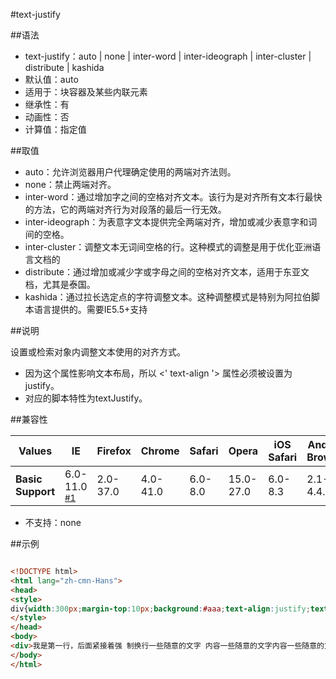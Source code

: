 #text-justify

##语法

- text-justify：auto | none | inter-word | inter-ideograph | inter-cluster | distribute | kashida
- 默认值：auto
- 适用于：块容器及某些内联元素
- 继承性：有
- 动画性：否
- 计算值：指定值


##取值

- auto：允许浏览器用户代理确定使用的两端对齐法则。
- none：禁止两端对齐。
- inter-word：通过增加字之间的空格对齐文本。该行为是对齐所有文本行最快的方法，它的两端对齐行为对段落的最后一行无效。
- inter-ideograph：为表意字文本提供完全两端对齐，增加或减少表意字和词间的空格。
- inter-cluster：调整文本无词间空格的行。这种模式的调整是用于优化亚洲语言文档的
- distribute：通过增加或减少字或字母之间的空格对齐文本，适用于东亚文档，尤其是泰国。
- kashida：通过拉长选定点的字符调整文本。这种调整模式是特别为阿拉伯脚本语言提供的。需要IE5.5+支持


##说明

设置或检索对象内调整文本使用的对齐方式。

- 因为这个属性影响文本布局，所以 &lt;' text-align '&gt; 属性必须被设置为justify。
- 对应的脚本特性为textJustify。


##兼容性


<table class="compatible">
<thead>
	<tr>
		<th>Values</th>
		<th>IE</th>
		<th>Firefox</th>
		<th>Chrome</th>
		<th>Safari</th>
		<th>Opera</th>
		<th>iOS Safari</th>
		<th>Android Browser</th>
		<th>Android Chrome</th>
	</tr>
</thead>
<tbody>
	<tr>
		<td><strong>Basic Support</strong></td>
		<td class="partsupport">6.0-11.0 <sup><a href="#support1">#1</a></sup></td>
		<td class="unsupport">2.0-37.0</td>
		<td class="unsupport">4.0-41.0</td>
		<td class="unsupport">6.0-8.0</td>
		<td class="unsupport">15.0-27.0</td>
		<td class="unsupport">6.0-8.3</td>
		<td class="unsupport">2.1-4.4.4</td>
		<td class="unsupport">18.0-40.0</td>
	</tr>
</tbody>
</table>


- 不支持：none


##示例

```html

<!DOCTYPE html>
<html lang="zh-cmn-Hans">
<head>
<style>
div{width:300px;margin-top:10px;background:#aaa;text-align:justify;text-justify:inter-word;}
</style>
</head>
<body>
<div>我是第一行，后面紧接着强 制换行一些随意的文字 内容一些随意的文字内容一些随意的文字内容一些随意的文 字内容一些随意的文字内容一些随意的文字内容我后 面紧跟着强制换行 一些随意的文字内容一些随意 的文字内容一些随意的文字内容一些随意的文字内容一些 随意的文字内容我是最后一行</div>
</body>
</html>

```
